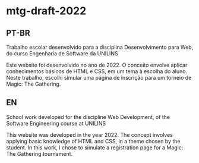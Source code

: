 # mtg-draft-2022

## PT-BR

Trabalho escolar desenvolvido para a disciplina Desenvolvimento para Web, do curso Engenharia de Software da UNILINS

Este website foi desenvolvido no ano de 2022. O conceito envolve aplicar conhecimentos básicos de HTML e CSS, em um tema à escolha do aluno. Neste trabalho, escolhi simular uma página de inscrição para um torneio de Magic: The Gathering.



## EN

School work developed for the discipline Web Development, of the Software Engineering course at UNILINS

This website was developed in the year 2022. The concept involves applying basic knowledge of HTML and CSS, in a theme chosen by the student. In this work, I chose to simulate a registration page for a Magic: The Gathering tournament.
